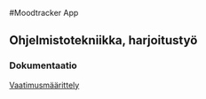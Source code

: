 #Moodtracker App

## Ohjelmistotekniikka, harjoitustyö

### Dokumentaatio

[Vaatimusmäärittely](https://github.com/noorarytila/ot-harjoitustyo/blob/master/dokumentaatio/vaatimusmaarittely.md)


